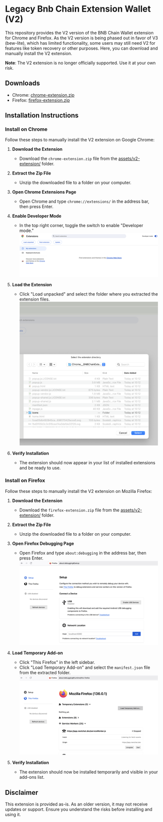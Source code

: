 # Legacy Bnb Chain Extension Wallet (V2)

This repository provides the V2 version of the BNB Chain Wallet extension for Chrome and Firefox. As the V2 version is being phased out in favor of V3 (bew-lite), which has limited functionality, some users may still need V2 for features like token recovery or other purposes. Here, you can download and manually install the V2 extension.

**Note**: The V2 extension is no longer officially supported. Use it at your own risk.

## Downloads
- Chrome: [chrome-extension.zip](https://github.com/bnb-chain/legacy-extension-wallet/blob/main/assets/v2-extension/Chrome__BNBChainExtensionWallet-2.18.2.zip)
- Firefox: [firefox-extension.zip](https://github.com/bnb-chain/legacy-extension-wallet/blob/main/assets/v2-extension/Firefox__BNBChainExtensionWallet-2.18.2.zip)

## Installation Instructions

### Install on Chrome
Follow these steps to manually install the V2 extension on Google Chrome:

1. **Download the Extension**
   - Download the `chrome-extension.zip` file from the [assets/v2-extension/](https://github.com/bnb-chain/legacy-extension-wallet/tree/main/assets/v2-extension/Chrome__BNBChainExtensionWallet-2.18.2.zip) folder.

2. **Extract the Zip File**
   - Unzip the downloaded file to a folder on your computer.

3. **Open Chrome Extensions Page**
   - Open Chrome and type `chrome://extensions/` in the address bar, then press Enter.

4. **Enable Developer Mode**
   - In the top right corner, toggle the switch to enable "Developer mode."
   ![[Developer mode enabled]](https://github.com/bnb-chain/legacy-extension-wallet/blob/main/assets/images/chrome-step4.png)
5. **Load the Extension**
   - Click "Load unpacked" and select the folder where you extracted the extension files.
   ![[Loading the unpacked extension]](https://github.com/bnb-chain/legacy-extension-wallet/blob/main/assets/images/chrome-step5.png)
6. **Verify Installation**
   - The extension should now appear in your list of installed extensions and be ready to use.

### Install on Firefox
Follow these steps to manually install the V2 extension on Mozilla Firefox:

1. **Download the Extension**
   - Download the `firefox-extension.zip` file from the [assets/v2-extension/](https://github.com/bnb-chain/legacy-extension-wallet/tree/main/assets/v2-extension/Firefox__BNBChainExtensionWallet-2.18.2.zip) folder.

2. **Extract the Zip File**
   - Unzip the downloaded file to a folder on your computer.

3. **Open Firefox Debugging Page**
   - Open Firefox and type `about:debugging` in the address bar, then press Enter.
   ![Firefox debugging page](https://github.com/bnb-chain/legacy-extension-wallet/blob/main/assets/images/firefox-step3.png)

4. **Load Temporary Add-on**
   - Click "This Firefox" in the left sidebar.
   - Click "Load Temporary Add-on" and select the `manifest.json` file from the extracted folder.
   ![Loading the temporary add-on](https://github.com/bnb-chain/legacy-extension-wallet/blob/main/assets/images/firefox-step4.png)

5. **Verify Installation**
   - The extension should now be installed temporarily and visible in your add-ons list.


## Disclaimer
This extension is provided as-is. As an older version, it may not receive updates or support. Ensure you understand the risks before installing and using it.